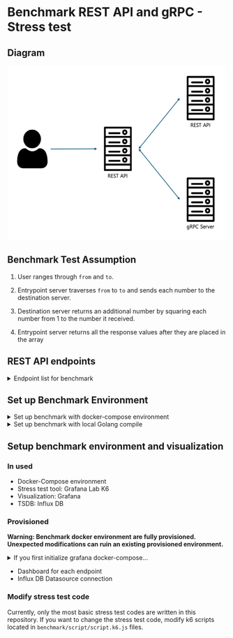 # Benchmark REST API and gRPC - Stress test

## Diagram

<img src="./img/1.png" width="550" height="400">

## Benchmark Test Assumption

1. User ranges through `from` and `to`.

2. Entrypoint server traverses `from` to `to` and sends each number to the destination server.

3. Destination server returns an additional number by squaring each number from 1 to the number it received.

4. Entrypoint server returns all the response values after they are placed in the array

## REST API endpoints

<details>
<summary>Endpoint list for benchmark</summary>

- `/rest`: Request to REST API ser

  - Query

    - `from`: Should bigger than 0, `required`
    - `to`: Should bigger than 0, `required`

  - Example

    ```bash
    127.0.0.1:8080/rest?from=1&to=100000
    ```

- `/grpc/unary`: Invoke grpc-service Unary Communication

  - Query

    - `from`: Should bigger than 0, `required`
    - `to`: Should bigger than 0, `required`

  - Example

    ```bash
    127.0.0.1:8080/grpc/unary?from=1&to=100000
    ```

- `/grpc/stream/client`: Invoke grpc-service Client-Stream Communication

  - Query

    - `from`: Should bigger than 0, `required`
    - `to`: Should bigger than 0, `required`

  - Example

    ```bash
    127.0.0.1:8080/grpc/stream/client?from=1&to=100000
    ```

- `/grpc/stream/server`: Invoke grpc-service Server-Stream Communication

  - Query

    - `from`: Should bigger than 0, `required`
    - `to`: Should bigger than 0, `required`

  - Example

    ```bash
    127.0.0.1:8080/grpc/stream/server?from=1&to=100000
    ```

- `/grpc/stream/bi`: Invoke grpc-service Bi-Directional-Stream Communication

  - Query

    - `from`: Should bigger than 0, `required`
    - `to`: Should bigger than 0, `required`

  - Example

    ```bash
    127.0.0.1:8080/grpc/stream/bi?from=1&to=100000
    ```

</details>

## Set up Benchmark Environment

<details>
<summary>Set up benchmark with docker-compose environment</summary>

### It's good to know...

- `service0`: REST API which user will send request(Benchmark entrypoint server)
- `service1`: gRPC server, communicate with `service0`. Include Unary, Client Stream, Server Stream communication.
- `service2`: REST API server, communicate with `service0`

### Start environment

1. Run `docker-compose.yaml` in root directory

   ```bash
   docker-compose up -d
   ```

2. REST API's location is `localhost:8080`. Make sure port `8080` is not in used.(You can modify port in `docker-compose.yaml`)

</details>

<details>
<summary>Set up benchmark with local Golang compile</summary>

### Make sure these dependencies to be installed

- Golang with version 1.18 or upper
- `make` utility(For makefile)
- `protoc`, which is compiler of protobuf

### Install go dependencies for `protoc` Golang plugin and update PATH

```bash
go install google.golang.org/protobuf/cmd/protoc-gen-go@latest
go install google.golang.org/grpc/cmd/protoc-gen-go-grpc@latest
export PATH="$PATH:$(go env GOPATH)/bin"
```


### Start environment

1.  Run `setup.sh`. It'll install golang dependencies

2.  Start server in following order

    1.  `grpc-service`

        ```bash
        cd grpc-service

        ./bin/server
        ```

    2.  `rest-service`

        ```bash
        cd rest-service

        ./bin/server

        ```

    3.  `user-rest-handler`

        ```bash

        cd user-rest-handler

        ./bin/server

        ```

</details>

## Setup benchmark environment and visualization

### In used

- Docker-Compose environment
- Stress test tool: Grafana Lab K6
- Visualization: Grafana
- TSDB: Influx DB

### Provisioned

**Warning: Benchmark docker environment are fully provisioned. Unexpected modifications can ruin an existing provisioned environment.**

<details>
<summary>If you first initialize grafana docker-compose...</summary>

![](./img/2.png)
![](./img/3.png)

</details>

- Dashboard for each endpoint
- Influx DB Datasource connection

### Modify stress test code

Currently, only the most basic stress test codes are written in this repository. If you want to change the stress test code, modify k6 scripts located in `benchmark/script/script.k6.js` files.

